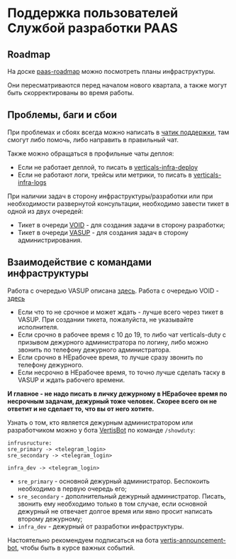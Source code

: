 # Поддержка пользователей Службой разработки PAAS

## Roadmap

На доске [paas-roadmap](https://st.yandex-team.ru/agile/board/22461) можно посмотреть планы инфраструктуры.

Они пересматриваются перед началом нового квартала, а также могут быть скорректированы во время работы.

## Проблемы, баги и сбои

При проблемах и сбоях всегда можно написать в [чатик поддержки](https://t.me/+ABvFQtRGDtNlOThi), там смогут либо помочь, либо направить в правильный чат.

Также можно обращаться в профильные чаты деплоя:
- Если не работает деплой, то писать в [verticals-infra-deploy](https://t.me/joinchat/AjIsiU18w7cXOX6Cmsjxwg)
- Если не работают логи, трейсы или метрики, то писать в [verticals-infra-logs](https://t.me/joinchat/AjIsiVPASnTDh4OGpT8eGQ)

При наличии задач в сторону инфраструктуры/разработки или при необходимости развернутой консультации, необходимо завести тикет в одной из двух очередей:
* Тикет в очереди [VOID](https://st.yandex-team.ru/createTicket?queue=VOID) - для создания задачи в сторону разработки;
* Тикет в очереди [VASUP](https://st.yandex-team.ru/createTicket?queue=VASUP) - для создания задач в сторону администрирования.

## Взаимодействие с командами инфраструктуры

Работа с очередью VASUP описана [здесь](vasup.md).
Работа с очередью VOID - [здесь](void.md)

* Если что то не срочное и может ждать - лучше всего через тикет в VASUP. При создании тикета, пожалуйста, не указывайте исполнителя.
* Если срочно в рабочее время с 10 до 19, то либо чат verticals-duty с призывом дежурного администратора по логину, либо можно звонить по телефону дежурного администратора.
* Если срочно в НЕрабочее время, то лучше сразу звонить по телефону дежурного.
* Если несрочно в НЕрабочее время, то точно лучше сделать таску в VASUP и ждать рабочего времени.

**И главное - не надо писать в личку дежурному в НЕрабочее время по несрочным задачам, дежурный тоже человек. Скорее всего он не ответит и не сделает то, что вы от него хотите.**

Узнать о том, кто является дежурным администратором или разработчиком можно у бота [VertisBot](https://telegram.me/vertis_bot) по команде `/showduty`:
```
infrusructure:
sre_primary -> <telegram_login>
sre_secondary -> <telegram_login>

infra_dev -> <telegram_login>
```

* `sre_primary` - основной дежурный администратор. Беспокоить необходимо в первую очередь его;
* `sre_secondary` - дополнительный дежурный администратор. Писать, звонить ему необходимо только в том случае, если основной дежурный не отвечает долгое время или явно просит написать второму дежурному;
* `infra_dev` - дежурный от разработки инфраструктуры.

Настоятельно рекомендуем подписаться на бота [vertis-announcement-bot](https://telegram.me/VertisAnnouncementBot), чтобы быть в курсе важных событий.
